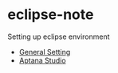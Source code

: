 # eclipse-note
Setting up eclipse environment

* [General Setting](./General.md)
* [Aptana Studio](./Aptana)

